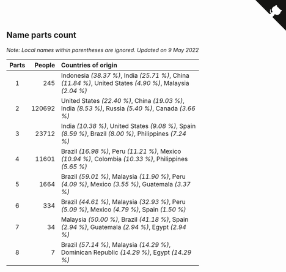 ## Name parts count

*Note: Local names within parentheses are ignored.*
*Updated on  9 May 2022*

| Parts | People | Countries of origin |
| :--: | ---: | :--- |
| 1 | 245 | Indonesia *(38.37 %)*, India *(25.71 %)*, China *(11.84 %)*, United States *(4.90 %)*, Malaysia *(2.04 %)* |
| 2 | 120692 | United States *(22.40 %)*, China *(19.03 %)*, India *(8.53 %)*, Russia *(5.40 %)*, Canada *(3.66 %)* |
| 3 | 23712 | India *(10.38 %)*, United States *(9.08 %)*, Spain *(8.59 %)*, Brazil *(8.00 %)*, Philippines *(7.24 %)* |
| 4 | 11601 | Brazil *(16.98 %)*, Peru *(11.21 %)*, Mexico *(10.94 %)*, Colombia *(10.33 %)*, Philippines *(5.65 %)* |
| 5 | 1664 | Brazil *(59.01 %)*, Malaysia *(11.90 %)*, Peru *(4.09 %)*, Mexico *(3.55 %)*, Guatemala *(3.37 %)* |
| 6 | 334 | Brazil *(44.61 %)*, Malaysia *(32.93 %)*, Peru *(5.09 %)*, Mexico *(4.79 %)*, Spain *(1.50 %)* |
| 7 | 34 | Malaysia *(50.00 %)*, Brazil *(41.18 %)*, Spain *(2.94 %)*, Guatemala *(2.94 %)*, Egypt *(2.94 %)* |
| 8 | 7 | Brazil *(57.14 %)*, Malaysia *(14.29 %)*, Dominican Republic *(14.29 %)*, Egypt *(14.29 %)* |


<a href="https://github.com/JustinTimeCuber/wca_statistics" class="github-corner" aria-label="View source on Github"><svg width="80" height="80" viewBox="0 0 250 250" style="fill:#151513; color:#fff; position: absolute; top: 0; border: 0; right: 0;" aria-hidden="true"><path d="M0,0 L115,115 L130,115 L142,142 L250,250 L250,0 Z"></path><path d="M128.3,109.0 C113.8,99.7 119.0,89.6 119.0,89.6 C122.0,82.7 120.5,78.6 120.5,78.6 C119.2,72.0 123.4,76.3 123.4,76.3 C127.3,80.9 125.5,87.3 125.5,87.3 C122.9,97.6 130.6,101.9 134.4,103.2" fill="currentColor" style="transform-origin: 130px 106px;" class="octo-arm"></path><path d="M115.0,115.0 C114.9,115.1 118.7,116.5 119.8,115.4 L133.7,101.6 C136.9,99.2 139.9,98.4 142.2,98.6 C133.8,88.0 127.5,74.4 143.8,58.0 C148.5,53.4 154.0,51.2 159.7,51.0 C160.3,49.4 163.2,43.6 171.4,40.1 C171.4,40.1 176.1,42.5 178.8,56.2 C183.1,58.6 187.2,61.8 190.9,65.4 C194.5,69.0 197.7,73.2 200.1,77.6 C213.8,80.2 216.3,84.9 216.3,84.9 C212.7,93.1 206.9,96.0 205.4,96.6 C205.1,102.4 203.0,107.8 198.3,112.5 C181.9,128.9 168.3,122.5 157.7,114.1 C157.9,116.9 156.7,120.9 152.7,124.9 L141.0,136.5 C139.8,137.7 141.6,141.9 141.8,141.8 Z" fill="currentColor" class="octo-body"></path></svg></a><style>.github-corner:hover .octo-arm{animation:octocat-wave 560ms ease-in-out}@keyframes octocat-wave{0%,100%{transform:rotate(0)}20%,60%{transform:rotate(-25deg)}40%,80%{transform:rotate(10deg)}}@media (max-width:500px){.github-corner:hover .octo-arm{animation:none}.github-corner .octo-arm{animation:octocat-wave 560ms ease-in-out}}</style>

